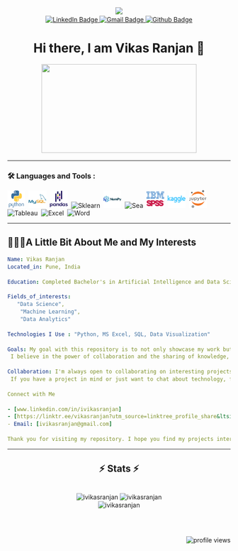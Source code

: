 
<div id="header" align="center">
  <img src="https://tenor.com/view/desktop-computer-new-computers-screens-much-time-mantelpiece-clocks-gif-1999330492061041302.gif" width="150"/>
</div>


<div id="badges" align="center">
  <a href="https://www.linkedin.com/in/ivikasranjan/">
    <img src="https://img.shields.io/badge/LinkedIn-blue?style=for-the-badge&logo=linkedin&logoColor=white" alt="LinkedIn Badge"/>
  </a>
  <a href="mailto:ivikasranjan@gmail.com">
    <img src="https://img.shields.io/badge/Gmail-D14836?style=for-the-badge&logo=gmail&logoColor=white" alt="Gmail Badge"/>
  </a>
  <a href="https://drive.google.com/file/d/1CzIFUPIHzfqz3qVj2_Pqi0jA-U9VJarA/view?usp=drive_link">
    <img src="https://img.shields.io/badge/-Resume-mediumseagreen?style=for-the-badge&logo=Googledrive&logoColor=white" alt="Github Badge"/>
  </a>
</div>


<h1 align="center"> Hi there, I am Vikas Ranjan 👋</h1>

<div align="center">
  <img src="https://miro.medium.com/v2/resize:fit:720/1*DwU2AWUUbZgLdHiRY-Ky5w.gif" width="350" height="200"/>
</div>


---

### :hammer_and_wrench: Languages and Tools :

<div>
   
   <img src="https://github.com/devicons/devicon/blob/master/icons/python/python-original-wordmark.svg" title="Python" alt="Python" width="40" height="40"/>&nbsp;
   <img src="https://github.com/devicons/devicon/blob/master/icons/mysql/mysql-original-wordmark.svg" alt="Mysql" width="40" height="40"/>&nbsp;
   <img src="https://github.com/devicons/devicon/blob/master/icons/pandas/pandas-original-wordmark.svg" title="Pandas" alt="Pandas" width="40" height="40"/>&nbsp;
   <img src="https://upload.wikimedia.org/wikipedia/commons/thumb/0/05/Scikit_learn_logo_small.svg/390px-Scikit_learn_logo_small.svg.png?20180808062052" title="Sklearn" alt="Sklearn" width="45" height="25"/>&nbsp;
   <img src="https://github.com/devicons/devicon/blob/master/icons/numpy/numpy-original-wordmark.svg" title="Numpy" alt="Numpy" width="40" height="40"/>&nbsp;
   <img src="https://seaborn.pydata.org/_images/logo-tall-lightbg.svg" title="Sea" alt="Sea" width="40" height="40"/>&nbsp;
   <img src="https://github.com/devicons/devicon/blob/master/icons/spss/spss-original.svg" title="SPSS" alt="SPSS" width="40" height="40"/>&nbsp;
   <img src="https://github.com/devicons/devicon/blob/master/icons/kaggle/kaggle-original-wordmark.svg" title="Kaggle" alt="Kaggle" width="40" height="40"/>&nbsp;
   <img src="https://github.com/devicons/devicon/blob/master/icons/jupyter/jupyter-original-wordmark.svg" title="Jupyter" alt="Jupyter" width="40" height="40"/>&nbsp;
   <img src="https://cdn.worldvectorlogo.com/logos/tableau-software.svg" title="Tableau" alt="Tableau" width="40" height="40"/>&nbsp;
   <img src="https://upload.wikimedia.org/wikipedia/commons/thumb/3/34/Microsoft_Office_Excel_%282019%E2%80%93present%29.svg/768px-Microsoft_Office_Excel_%282019%E2%80%93present%29.svg.png?20190925171014" title="Excel" alt="Excel" width="40" height="40"/>&nbsp;
   <img src="https://upload.wikimedia.org/wikipedia/commons/thumb/c/cf/New_Power_BI_Logo.svg/900px-New_Power_BI_Logo.svg.png?20210102182532" title="Word" alt="Word" width="40" height="40"/>&nbsp;
   
   
   
</div>
   
___

<h2> 👨🏻‍💻A Little Bit About Me and My Interests</h2>

```yaml
Name: Vikas Ranjan
Located_in: Pune, India

Education: Completed Bachelor's in Artificial Intelligence and Data Science Engineering 
  
Fields_of_interests:
   "Data Science",
    "Machine Learning",   
    "Data Analytics"
  
Technologies I Use : "Python, MS Excel, SQL, Data Visualization"

Goals: My goal with this repository is to not only showcase my work but also to contribute to the open-source community.
 I believe in the power of collaboration and the sharing of knowledge, and I hope my projects can help or inspire others in their own development journey.

Collaboration: I'm always open to collaborating on interesting projects or discussing new ideas
 If you have a project in mind or just want to chat about technology, feel free to reach out to me!

Connect with Me

- [www.linkedin.com/in/ivikasranjan]
- [https://linktr.ee/vikasranjan?utm_source=linktree_profile_share&ltsid=a1f6fbbb-2deb-4884-9e94-033276b0a66b]
- Email: [ivikasranjan@gmail.com]

Thank you for visiting my repository. I hope you find my projects interesting and useful!
```
---
<h2 align="center">⚡ Stats ⚡</h2>
<br>
<div align=center>
  <img width=390 src="https://github-readme-streak-stats.herokuapp.com/?user=ivikasranjan&theme=blue-green" alt="ivikasranjan"/>
  <img width=390 src="https://github-readme-stats.vercel.app/api?username=ivikasranjan&show_icons=truee&theme=blue-green&locale=en" alt="ivikasranjan" />
  <br/>
    
  <img width=325 align="center" src="https://github-readme-stats.vercel.app/api/top-langs?username=ivikasranjan&show_icons=true&theme=blue-green&locale=en&layout=compact" alt="ivikasranjan" />
</div>


<br/><br/>

<img  align=right src="https://komarev.com/ghpvc/?username=ivikasranjan&label=Profile%20views&color=blueviolet&style=for-the-badge" alt="profile views" />
